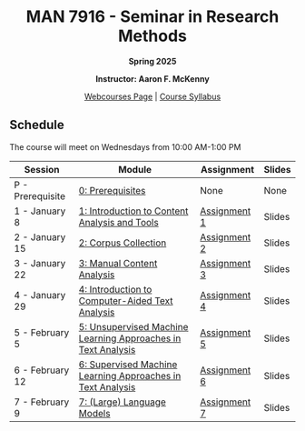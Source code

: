 <h1 align="center">MAN 7916 - Seminar in Research Methods</h1>
<p align="center"><b>Spring 2025</b></p>

<p align="center"><b>Instructor: Aaron F. McKenny</b></p>

<p align="center"><a href="https://webcourses.ucf.edu/courses/1475734/">Webcourses Page</a> | <a href="https://ucf.simplesyllabus.com/api2/doc-pdf/o63oe11wh/Spring-2025-MAN-7916-0001-SEMINAR-IN-MGMT-RESEARCH.pdf?locale=en-US">Course Syllabus</a></p>

## Schedule

The course will meet on Wednesdays from 10:00 AM-1:00 PM

| Session | Module | Assignment | Slides |
| ----------- | ----------- | ----------- | ----------- |
| P - Prerequisite | [0: Prerequisites](https://app.datacamp.com/groups/man-7916-text-analysis-methods/dashboard) | None | None |
| 1 - January 8 | [1: Introduction to Content Analysis and Tools](./modules/introduction.md) | [Assignment 1](./assignments/materials/week_1/instructions.md) | Slides |
| 2 - January 15 | [2: Corpus Collection](./modules/corpuscollection.md) | [Assignment 2](./assignments/materials/week_2/instructions.md) | Slides |
| 3 - January 22 | [3: Manual Content Analysis](./modules/manual.md) | [Assignment 3](./assignments/materials/week_3/instructions.md) | Slides |
| 4 - January 29 | [4: Introduction to Computer-Aided Text Analysis](./modules/cata_intro.md) | [Assignment 4](./assignments/materials/week_4/instructions.md) | Slides |
| 5 - February 5 | [5: Unsupervised Machine Learning Approaches in Text Analysis](./modules/unsupervised.md) | [Assignment 5](.) | Slides|
| 6 - February 12 | [6: Supervised Machine Learning Approaches in Text Analysis](./modules/supervised.md) | [Assignment 6](.) | Slides |
| 7 - February 9 | [7: (Large) Language Models](./modules/language_models.md) | [Assignment 7](.) | Slides |
